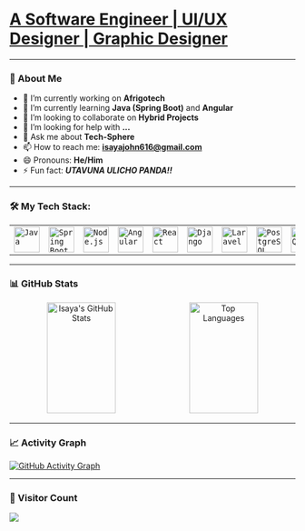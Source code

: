 # <a href="">A Software Engineer | UI/UX Designer | Graphic Designer</a> 

---

### 🚀 About Me

- 🔭 I’m currently working on **Afrigotech**
- 🌱 I’m currently learning **Java (Spring Boot)** and **Angular**
- 👯 I’m looking to collaborate on **Hybrid Projects**
- 🤔 I’m looking for help with **...** <!-- You can complete this -->
- 💬 Ask me about **Tech-Sphere**
- 📫 How to reach me: **isayajohn616@gmail.com**
- 😄 Pronouns: **He/Him**
- ⚡ Fun fact: _**UTAVUNA ULICHO PANDA!!**_

---

### 🛠️ My Tech Stack:

<table>
  <tr>
    <td><code><img width="45" src="https://raw.githubusercontent.com/marwin1991/profile-technology-icons/refs/heads/main/icons/java.png" alt="Java" title="Java"/></code></td>
    <td><code><img width="45" src="https://raw.githubusercontent.com/marwin1991/profile-technology-icons/refs/heads/main/icons/spring_boot.png" alt="Spring Boot" title="Spring Boot"/></code></td>
    <td><code><img width="45" src="https://raw.githubusercontent.com/marwin1991/profile-technology-icons/refs/heads/main/icons/node_js.png" alt="Node.js" title="Node.js"/></code></td>
    <td><code><img width="45" src="https://raw.githubusercontent.com/marwin1991/profile-technology-icons/refs/heads/main/icons/angular.png" alt="Angular" title="Angular"/></code></td>
    <td><code><img width="45" src="https://raw.githubusercontent.com/marwin1991/profile-technology-icons/refs/heads/main/icons/react.png" alt="React" title="React"/></code></td>
    <td><code><img width="45" src="https://raw.githubusercontent.com/marwin1991/profile-technology-icons/refs/heads/main/icons/django.png" alt="Django" title="Django"/></code></td>
    <td><code><img width="45" src="https://raw.githubusercontent.com/marwin1991/profile-technology-icons/refs/heads/main/icons/laravel.png" alt="Laravel" title="Laravel"/></code></td>
    <td><code><img width="45" src="https://raw.githubusercontent.com/marwin1991/profile-technology-icons/refs/heads/main/icons/postgresql.png" alt="PostgreSQL" title="PostgreSQL"/></code></td>
    <td><code><img width="45" src="https://raw.githubusercontent.com/marwin1991/profile-technology-icons/refs/heads/main/icons/mysql.png" alt="MySQL" title="MySQL"/></code></td>
    <td><code><img width="45" src="https://raw.githubusercontent.com/marwin1991/profile-technology-icons/refs/heads/main/icons/redis.png" alt="Redis" title="Redis"/></code></td>
    <td><code><img width="45" src="https://raw.githubusercontent.com/marwin1991/profile-technology-icons/refs/heads/main/icons/mariadb.png" alt="MariaDB" title="MariaDB"/></code></td>
    <td><code><img width="45" src="https://raw.githubusercontent.com/marwin1991/profile-technology-icons/refs/heads/main/icons/docker.png" alt="Docker" title="Docker"/></code></td>
    <td><code><img width="45" src="https://raw.githubusercontent.com/marwin1991/profile-technology-icons/refs/heads/main/icons/aws.png" alt="AWS" title="AWS"/></code></td>
  </tr>
</table>


---

### 📊 GitHub Stats

<div align="center">
  <img width="49%" height="195px" src="https://github-readme-stats.vercel.app/api?username=isayajohn&show_icons=true&count_private=true&hide_border=true&title_color=008B8B&icon_color=00FFFF&text_color=1E90FF&bg_color=0d1117" alt="Isaya's GitHub Stats" />
  <img width="49%" height="195px" src="https://github-readme-stats.vercel.app/api/top-langs/?username=isayajohn&layout=compact&hide_border=true&title_color=008B8B&text_color=1E90FF&bg_color=0d1117" alt="Top Languages" />
</div>

---

### 📈 Activity Graph

[![GitHub Activity Graph](https://github-readme-activity-graph.vercel.app/graph?username=isayajohn&bg_color=0d1117&color=5f9ea0&line=00ffff&area_color=008080&point=fcfcfc&area=true&hide_border=true)](https://github.com/ashutosh00710/github-readme-activity-graph)

---

### 👀 Visitor Count

[![](https://visitcount.itsvg.in/api?id=isayajohn&icon=0&color=0)](https://visitcount.itsvg.in)
